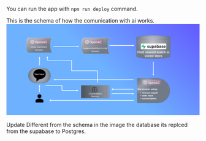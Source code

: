 You can run the app with `npm run deploy` command.


This is the schema of how the comunication with ai works.
![Alt text](image.png)

Update Different from the schema in the image the database its replced from the supabase to Postgres.
